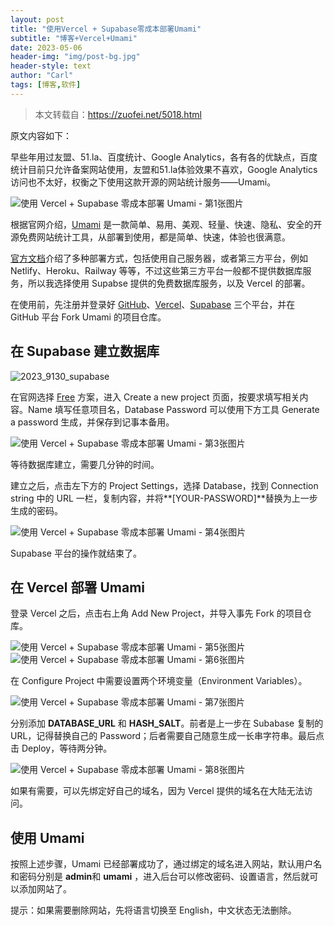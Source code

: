```yaml
---
layout: post
title: "使用Vercel + Supabase零成本部署Umami"
subtitle: "博客+Vercel+Umami"
date: 2023-05-06
header-img: "img/post-bg.jpg"
header-style: text
author: "Carl"
tags: [博客,软件]
---
```



> 本文转载自：https://zuofei.net/5018.html

原文内容如下：

早些年用过友盟、51.la、百度统计、Google Analytics，各有各的优缺点，百度统计目前只允许备案网站使用，友盟和51.la体验效果不喜欢，Google Analytics 访问也不太好，权衡之下使用这款开源的网站统计服务——Umami。

![使用 Vercel + Supabase 零成本部署 Umami - 第1张图片](https://cdn.staticaly.com/gh/huhexian/img@master/20230424/20230424085849.6uue596hp3k0.webp)

根据官网介绍，[Umami](https://github.com/umami-software/umami) 是一款简单、易用、美观、轻量、快速、隐私、安全的开源免费网站统计工具，从部署到使用，都是简单、快速，体验也很满意。

[官方文档](https://umami.is/docs/)介绍了多种部署方式，包括使用自己服务器，或者第三方平台，例如 Netlify、Heroku、Railway 等等，不过这些第三方平台一般都不提供数据库服务，所以我选择使用 Supabse 提供的免费数据库服务，以及 Vercel 的部署。

在使用前，先注册并登录好 [GitHub](https://github.com/)、[Vercel](https://vercel.com/)、[Supabase](https://supabase.com/) 三个平台，并在 GitHub 平台 Fork Umami 的项目仓库。

## 在 Supabase 建立数据库

![2023_9130_supabase](https://cdn.staticaly.com/gh/huhexian/img@master/20230424/2023_9130_supabase.3hyoeg3aqp00.webp)

在官网选择 [Free](https://supabase.com/pricing) 方案，进入 Create a new project 页面，按要求填写相关内容。Name 填写任意项目名，Database Password 可以使用下方工具 Generate a password 生成，并保存到记事本备用。

![使用 Vercel + Supabase 零成本部署 Umami - 第3张图片](https://cdn.staticaly.com/gh/huhexian/img@master/20230424/20230424085956.7a3bvdm3cpg0.webp)

等待数据库建立，需要几分钟的时间。

建立之后，点击左下方的 Project Settings，选择 Database，找到 Connection string 中的 URL 一栏，复制内容，并将**[YOUR-PASSWORD]**替换为上一步生成的密码。

![使用 Vercel + Supabase 零成本部署 Umami - 第4张图片](https://cdn.staticaly.com/gh/huhexian/img@master/20230424/0230424090454.3uya78wr9zi0.webp)

Supabase 平台的操作就结束了。

## 在 Vercel 部署 Umami

登录 Vercel 之后，点击右上角 Add New Project，并导入事先 Fork 的项目仓库。

![使用 Vercel + Supabase 零成本部署 Umami - 第5张图片](https://cdn.staticaly.com/gh/huhexian/img@master/20230424/20230424093134.7j39y4ynm6o0.webp)![使用 Vercel + Supabase 零成本部署 Umami - 第6张图片](https://cdn.staticaly.com/gh/huhexian/img@master/20230424/20230424090338.5hx60tko8lk0.webp)

在 Configure Project 中需要设置两个环境变量（Environment Variables）。

![使用 Vercel + Supabase 零成本部署 Umami - 第7张图片](https://cdn.staticaly.com/gh/huhexian/img@master/20230424/20230424090758.4wooxtytmu40.webp)

分别添加 **DATABASE_URL** 和 **HASH_SALT**。前者是上一步在 Subabase 复制的 URL，记得替换自己的 Password；后者需要自己随意生成一长串字符串。最后点击 Deploy，等待两分钟。

![使用 Vercel + Supabase 零成本部署 Umami - 第8张图片](https://cdn.staticaly.com/gh/huhexian/img@master/20230424/20230424090827.hyj4gf67hmw.webp)

如果有需要，可以先绑定好自己的域名，因为 Vercel 提供的域名在大陆无法访问。

## 使用 Umami

按照上述步骤，Umami 已经部署成功了，通过绑定的域名进入网站，默认用户名和密码分别是 **admin**和 **umami** ，进入后台可以修改密码、设置语言，然后就可以添加网站了。

提示：如果需要删除网站，先将语言切换至 English，中文状态无法删除。

